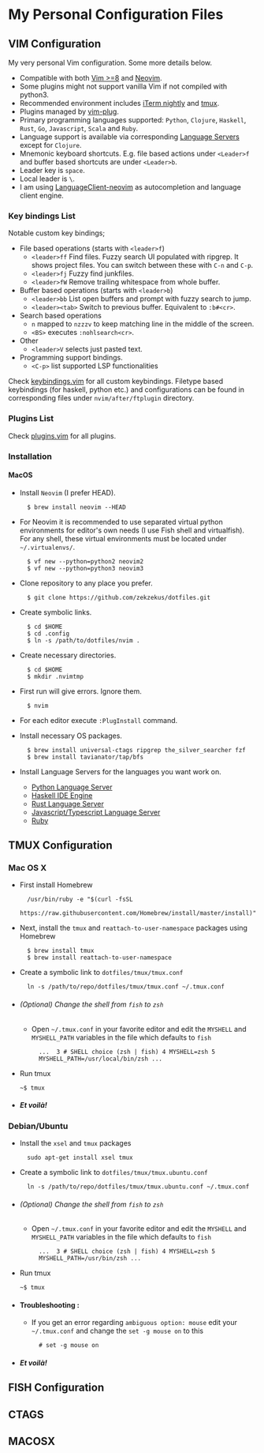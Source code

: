 # My Personal Configuration Files

## VIM Configuration

My very personal Vim configuration. Some more details below.

* Compatible with both [Vim >=8](https://www.vim.org/) and
  [Neovim](https://neovim.io/).
* Some plugins might not support vanilla Vim if not compiled with python3.
* Recommended environment includes [iTerm
  nightly](https://www.iterm2.com/downloads/nightly) and
  [tmux](https://tmux.github.io/).
* Plugins managed by [vim-plug](https://github.com/junegunn/vim-plug).
* Primary programming languages supported: `Python`, `Clojure`, `Haskell`,
  `Rust`, `Go`, `Javascript`, `Scala` and `Ruby`.
* Language support is available via corresponding [Language
  Servers](https://microsoft.github.io/language-server-protocol/implementors/servers/)
  except for `Clojure`. 
* Mnemonic keyboard shortcuts. E.g. file based actions under `<Leader>f` and
  buffer based shortcuts are under `<Leader>b`.
* Leader key is `space`.
* Local leader is `\`.
* I am using
  [LanguageClient-neovim](https://github.com/autozimu/LanguageClient-neovim) as
  autocompletion and language client engine.

### Key bindings List

Notable custom key bindings;

* File based operations (starts with `<leader>f`)
    * `<leader>ff` Find files. Fuzzy search UI populated with ripgrep. It shows
      project files. You can switch between these with `C-n` and `C-p`.
    * `<leader>fj` Fuzzy find junkfiles.
    * `<leader>fW` Remove trailing whitespace from whole buffer.
* Buffer based operations (starts with `<leader>b`)
    * `<leader>bb` List open buffers and prompt with fuzzy search to jump.
    * `<leader><tab>` Switch to previous buffer. Equivalent to `:b#<cr>`.
* Search based operations
    * `n` mapped to `nzzzv` to keep matching line in the middle of the screen.
    * `<BS>` executes `:nohlsearch<cr>`.
* Other
    * `<leader>V` selects just pasted text.
* Programming support bindings.
    * `<C-p>` list supported LSP functionalities

Check
[keybindings.vim](https://github.com/zekzekus/dotfiles/blob/master/nvim/keybindings.vim)
for all custom keybindings. Filetype based keybindings (for haskell, python
etc.) and configurations can be found in corresponding files under
`nvim/after/ftplugin` directory.

### Plugins List

Check
[plugins.vim](https://github.com/zekzekus/dotfiles/blob/master/nvim/plugins.vim)
for all plugins. 

### Installation

#### MacOS

* Install `Neovim` (I prefer HEAD).
        
        $ brew install neovim --HEAD

* For Neovim it is recommended to use separated virtual python environments for
  editor's own needs (I use Fish shell and virtualfish). For any shell, these
  virtual environments must be located under `~/.virtualenvs/`.

        $ vf new --python=python2 neovim2
        $ vf new --python=python3 neovim3

* Clone repository to any place you prefer.

        $ git clone https://github.com/zekzekus/dotfiles.git

* Create symbolic links.

        $ cd $HOME
        $ cd .config
        $ ln -s /path/to/dotfiles/nvim .

* Create necessary directories.

        $ cd $HOME
        $ mkdir .nvimtmp

* First run will give errors. Ignore them.

        $ nvim

* For each editor execute `:PlugInstall` command.

* Install necessary OS packages.

        $ brew install universal-ctags ripgrep the_silver_searcher fzf
        $ brew install tavianator/tap/bfs

* Install Language Servers for the languages you want work on.
    * [Python Language
      Server](https://github.com/palantir/python-language-server)
    * [Haskell IDE Engine](https://github.com/haskell/haskell-ide-engine)
    * [Rust Language Server](https://github.com/rust-lang-nursery/rls)
    * [Javascript/Typescript Language
      Server](https://github.com/sourcegraph/javascript-typescript-langserver)
    * [Ruby](https://solargraph.org)

## TMUX Configuration

### Mac OS X

- First install Homebrew

        /usr/bin/ruby -e "$(curl -fsSL
        https://raw.githubusercontent.com/Homebrew/install/master/install)"

- Next, install the `tmux` and `reattach-to-user-namespace` packages using
  Homebrew

        $ brew install tmux
        $ brew install reattach-to-user-namespace
- Create a symbolic link to `dotfiles/tmux/tmux.conf`

        ln -s /path/to/repo/dotfiles/tmux/tmux.conf ~/.tmux.conf

- ###### (Optional) Change the shell from `fish` to `zsh`
    - Open `~/.tmux.conf` in your favorite editor and edit the `MYSHELL` and
      `MYSHELL_PATH` variables in the file which defaults to `fish`

            ...  3 # SHELL choice (zsh | fish) 4 MYSHELL=zsh 5
            MYSHELL_PATH=/usr/local/bin/zsh ...

- Run tmux

    `~$ tmux`

- ##### Et voilà!

### Debian/Ubuntu

- Install the `xsel` and `tmux` packages

        sudo apt-get install xsel tmux
- Create a symbolic link to `dotfiles/tmux/tmux.ubuntu.conf`

        ln -s /path/to/repo/dotfiles/tmux/tmux.ubuntu.conf ~/.tmux.conf

- ###### (Optional) Change the shell from `fish` to `zsh`
    - Open `~/.tmux.conf` in your favorite editor and edit the `MYSHELL` and
      `MYSHELL_PATH` variables in the file which defaults to `fish`

            ...  3 # SHELL choice (zsh | fish) 4 MYSHELL=zsh 5
            MYSHELL_PATH=/usr/bin/zsh ...

- Run tmux

    `~$ tmux`

- #### Troubleshooting :
    - If you get an error regarding `ambiguous option: mouse` edit your
      `~/.tmux.conf` and change the `set -g mouse on` to this

            # set -g mouse on

- ##### Et voilà!

## FISH Configuration

## CTAGS

## MACOSX
